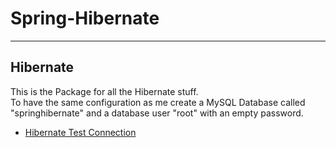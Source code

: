 # Spring-Hibernate

---

## Hibernate

This is the Package for all the Hibernate stuff.\
To have the same configuration as me create a MySQL Database called "springhibernate" and a database user "root" with an empty password.

* [Hibernate Test Connection](https://github.com/mschoeffel/Spring-Hibernate/tree/master/src/spring/Hibernate/Test)
 